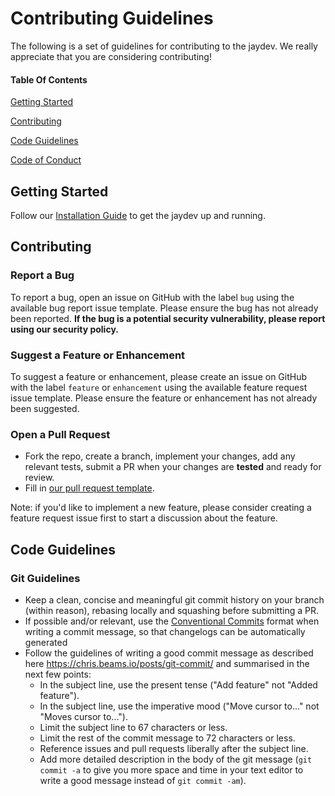 # Contributing Guidelines

The following is a set of guidelines for contributing to the jaydev. We really appreciate that you are considering contributing!

#### Table Of Contents

[Getting Started](#getting-started)

[Contributing](#contributing)

[Code Guidelines](#code-guidelines)

[Code of Conduct](https://github.com/qdzlug/jaydev/blob/main/CODE_OF_CONDUCT.md)

## Getting Started

Follow our [Installation Guide](https://github.com/qdzlug/jaydev/blob/main/README.md#Installation) to get the jaydev up and running.

<!-- ### Project Structure (OPTIONAL) -->

## Contributing

### Report a Bug

To report a bug, open an issue on GitHub with the label `bug` using the available bug report issue template. Please ensure the bug has not already been reported. **If the bug is a potential security vulnerability, please report using our security policy.**

### Suggest a Feature or Enhancement

To suggest a feature or enhancement, please create an issue on GitHub with the label `feature` or `enhancement` using the available feature request issue template. Please ensure the feature or enhancement has not already been suggested.

### Open a Pull Request

* Fork the repo, create a branch, implement your changes, add any relevant tests, submit a PR when your changes are **tested** and ready for review.
* Fill in [our pull request template](https://github.com/qdzlug/jaydev/blob/main/.github/pull_request_template.md).

Note: if you'd like to implement a new feature, please consider creating a feature request issue first to start a discussion about the feature.

## Code Guidelines

<!-- ### Go/Python/Bash Guidelines (OPTIONAL) -->

### Git Guidelines

* Keep a clean, concise and meaningful git commit history on your branch (within reason), rebasing locally and squashing before submitting a PR.
* If possible and/or relevant, use the [Conventional Commits](https://www.conventionalcommits.org/en/v1.0.0/) format when writing a commit message, so that changelogs can be automatically generated
* Follow the guidelines of writing a good commit message as described here <https://chris.beams.io/posts/git-commit/> and summarised in the next few points:
  * In the subject line, use the present tense ("Add feature" not "Added feature").
  * In the subject line, use the imperative mood ("Move cursor to..." not "Moves cursor to...").
  * Limit the subject line to 67 characters or less.
  * Limit the rest of the commit message to 72 characters or less.
  * Reference issues and pull requests liberally after the subject line.
  * Add more detailed description in the body of the git message (`git commit -a` to give you more space and time in your text editor to write a good message instead of `git commit -am`).
